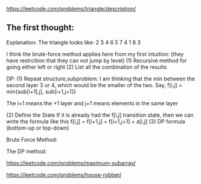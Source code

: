 https://leetcode.com/problems/triangle/description/

## The first thought: 
Explanation: The triangle looks like:
   2
  3 4
 6 5 7
4 1 8 3

I think the brute-force method applies here from my first intuition: (they have restrcition that they can not jump by level) 
(1) Recursive method for going either left or right 
(2) List all the combination of the results 

DP: 
(1) Repeat structure,subproblem: 
I am thinking that the min between the second layer 3 or 4, which would be the smaller of the two. 
Say, f[i,j] = min{sub[i+1],j], sub[i+1,j+1]} 

The i+1 means the +1 layer and j+1 means elements in the same layer 

(2) Define the State 
If it is already had the f[i,j] transition state, then we can write the formula like this
f[i,j] = f[i+1,j] + f[i+1,j+1] + a[i,j]
(3) DP formula 
(bottom-up or top-down) 

Brute Force Method: 


The DP method: 

https://leetcode.com/problems/maximum-subarray/

https://leetcode.com/problems/house-robber/




